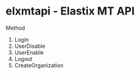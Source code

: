# elxmtapi - Elastix MT API

Method

<ol start="1">
  <li>Login</li>
  <li>UserDisable</li>
  <li>UserEnable</li>
  <li>Logout</li>
  <li>CreateOrganization</li>
</ol>

